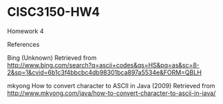 # CISC3150-HW4
Homework 4


References

Bing (Unknown) Retrieved from  
http://www.bing.com/search?q=ascii+codes&qs=HS&pq=as&sc=8-2&sp=1&cvid=6b1c3f4bbcbc4db98301bca897a5534e&FORM=QBLH

mkyong How to convert character to ASCII in Java (2009) Retrieved from 
http://www.mkyong.com/java/how-to-convert-character-to-ascii-in-java/
